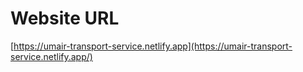 # Website URL
[https://umair-transport-service.netlify.app](https://umair-transport-service.netlify.app/)